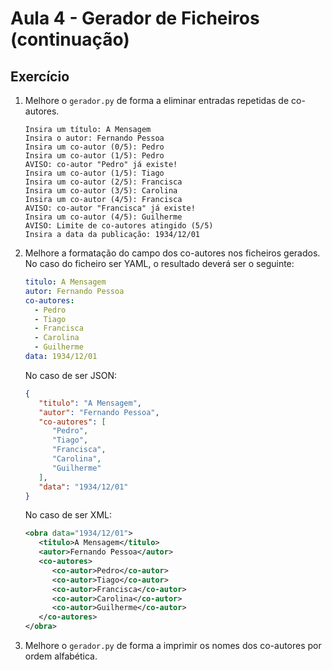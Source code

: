 # Aula 4 - Gerador de Ficheiros (continuação)

## Exercício

1. Melhore o `gerador.py` de forma a eliminar entradas repetidas de co-autores.
   
   ```
   Insira um título: A Mensagem
   Insira o autor: Fernando Pessoa
   Insira um co-autor (0/5): Pedro
   Insira um co-autor (1/5): Pedro
   AVISO: co-autor "Pedro" já existe!
   Insira um co-autor (1/5): Tiago
   Insira um co-autor (2/5): Francisca
   Insira um co-autor (3/5): Carolina
   Insira um co-autor (4/5): Francisca
   AVISO: co-autor "Francisca" já existe!
   Insira um co-autor (4/5): Guilherme
   AVISO: Limite de co-autores atingido (5/5)
   Insira a data da publicação: 1934/12/01
   ```

2. Melhore a formatação do campo dos co-autores nos ficheiros gerados.
   No caso do ficheiro ser YAML, o resultado deverá ser o seguinte:

   ```yaml
   titulo: A Mensagem
   autor: Fernando Pessoa
   co-autores:
     - Pedro
     - Tiago
     - Francisca
     - Carolina
     - Guilherme
   data: 1934/12/01


   ```

   No caso de ser JSON:
   ```json
   {
      "titulo": "A Mensagem",
      "autor": "Fernando Pessoa",
      "co-autores": [
         "Pedro",
         "Tiago",
         "Francisca",
         "Carolina",
         "Guilherme" 
      ],
      "data": "1934/12/01"
   }
   ```

   No caso de ser XML:
   ```xml
   <obra data="1934/12/01">
      <titulo>A Mensagem</titulo>
      <autor>Fernando Pessoa</autor>
      <co-autores>
         <co-autor>Pedro</co-autor>
         <co-autor>Tiago</co-autor>
         <co-autor>Francisca</co-autor>
         <co-autor>Carolina</co-autor>
         <co-autor>Guilherme</co-autor>
      </co-autores>
   </obra>
   ```

3. Melhore o `gerador.py` de forma a imprimir os nomes dos co-autores por ordem alfabética.



